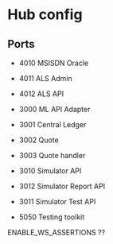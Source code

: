 # Hub config

## Ports

- 4010 MSISDN Oracle

- 4011 ALS Admin
- 4012 ALS API

- 3000 ML API Adapter
- 3001 Central Ledger

- 3002 Quote
- 3003 Quote handler

- 3010 Simulator API
- 3012 Simulator Report API
- 3011 Simulator Test API

- 5050 Testing toolkit

ENABLE_WS_ASSERTIONS ??
